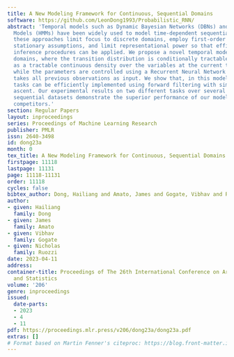 ```yaml
---
title: A New Modeling Framework for Continuous, Sequential Domains
software: https://github.com/LeonDong1993/Probabilistic_RNN/
abstract: 'Temporal models such as Dynamic Bayesian Networks (DBNs) and Hidden Markov
  Models (HMMs) have been widely used to model time-dependent sequential data. Typically,
  these approaches limit focus to discrete domains, employ first-order Markov and
  stationary assumptions, and limit representational power so that efficient (approximate)
  inference procedures can be applied. We propose a novel temporal model for continuous
  domains, where the transition distribution is conditionally tractable: it is modelled
  as a tractable continuous density over the variables at the current time slice only,
  while the parameters are controlled using a Recurrent Neural Network (RNN) that
  takes all previous observations as input. We show that, in this model, various inference
  tasks can be efficiently implemented using forward filtering with simple gradient
  ascent. Our experimental results on two different tasks over several real-world
  sequential datasets demonstrate the superior performance of our model against existing
  competitors.'
section: Regular Papers
layout: inproceedings
series: Proceedings of Machine Learning Research
publisher: PMLR
issn: 2640-3498
id: dong23a
month: 0
tex_title: A New Modeling Framework for Continuous, Sequential Domains
firstpage: 11118
lastpage: 11131
page: 11118-11131
order: 11118
cycles: false
bibtex_author: Dong, Hailiang and Amato, James and Gogate, Vibhav and Ruozzi, Nicholas
author:
- given: Hailiang
  family: Dong
- given: James
  family: Amato
- given: Vibhav
  family: Gogate
- given: Nicholas
  family: Ruozzi
date: 2023-04-11
address:
container-title: Proceedings of The 26th International Conference on Artificial Intelligence
  and Statistics
volume: '206'
genre: inproceedings
issued:
  date-parts:
  - 2023
  - 4
  - 11
pdf: https://proceedings.mlr.press/v206/dong23a/dong23a.pdf
extras: []
# Format based on Martin Fenner's citeproc: https://blog.front-matter.io/posts/citeproc-yaml-for-bibliographies/
---
```

